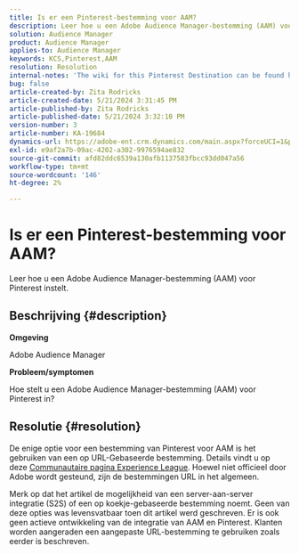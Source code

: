 ```yaml
---
title: Is er een Pinterest-bestemming voor AAM?
description: Leer hoe u een Adobe Audience Manager-bestemming (AAM) voor Pinterest instelt.
solution: Audience Manager
product: Audience Manager
applies-to: Audience Manager
keywords: KCS,Pinterest,AAM
resolution: Resolution
internal-notes: 'The wiki for this Pinterest Destination can be found here: https://wiki.corp.adobe.com/display/MCPI/Pinterest+-+AAM+Destination+-+IN+DEVELOPMENT'
bug: false
article-created-by: Zita Rodricks
article-created-date: 5/21/2024 3:31:45 PM
article-published-by: Zita Rodricks
article-published-date: 5/21/2024 3:32:10 PM
version-number: 3
article-number: KA-19684
dynamics-url: https://adobe-ent.crm.dynamics.com/main.aspx?forceUCI=1&pagetype=entityrecord&etn=knowledgearticle&id=0118e237-8717-ef11-9f89-6045bd06eea5
exl-id: e9af2a7b-09ac-4202-a302-9976594ae832
source-git-commit: afd82ddc6539a130afb1137583fbcc93dd047a56
workflow-type: tm+mt
source-wordcount: '146'
ht-degree: 2%

---
```


# Is er een Pinterest-bestemming voor AAM?


Leer hoe u een Adobe Audience Manager-bestemming (AAM) voor Pinterest instelt.

## Beschrijving {#description}


<b>Omgeving</b>

Adobe Audience Manager

<b>Probleem/symptomen</b>

Hoe stelt u een Adobe Audience Manager-bestemming (AAM) voor Pinterest in?


## Resolutie {#resolution}


De enige optie voor een bestemming van Pinterest voor AAM is het gebruiken van een op URL-Gebaseerde bestemming. Details vindt u op deze [Communautaire pagina Experience League](https://experienceleaguecommunities.adobe.com/t5/adobe-audience-manager-questions/pinterest-destination/td-p/434687). Hoewel niet officieel door Adobe wordt gesteund, zijn de bestemmingen URL in het algemeen.

Merk op dat het artikel de mogelijkheid van een server-aan-server integratie (S2S) of een op koekje-gebaseerde bestemming noemt. Geen van deze opties was levensvatbaar toen dit artikel werd geschreven. Er is ook geen actieve ontwikkeling van de integratie van AAM en Pinterest. Klanten worden aangeraden een aangepaste URL-bestemming te gebruiken zoals eerder is beschreven.

